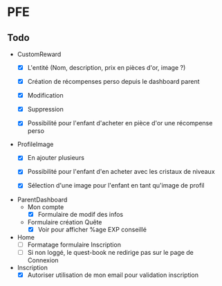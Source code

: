 # PFE

    
## Todo
* CustomReward
    - [X] L'entité (Nom, description, prix en pièces d'or, image ?)
    - [X] Création de récompenses perso depuis le dashboard parent
    - [X] Modification
    - [X] Suppression
    - [X] Possibilité pour l'enfant d'acheter en pièce d'or une récompense perso


    
* ProfileImage
    - [X] En ajouter plusieurs
    - [X] Possibilité pour l'enfant d'en acheter avec les cristaux de niveaux
    - [X] Sélection d'une image pour l'enfant en tant qu'image de profil
    
    
* ParentDashboard 
    - Mon compte
        - [X] Formulaire de modif des infos
    - Formulaire création Quête
        - [X] Voir pour afficher %age EXP conseillé
        
* Home
    - [ ] Formatage formulaire Inscription
    - [ ] Si non loggé, le quest-book ne redirige pas sur le page de Connexion
    
* Inscription
    - [X] Autoriser utilisation de mon email pour validation inscription